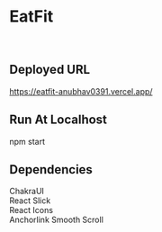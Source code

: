 # EatFit
<br/>

## Deployed URL
https://eatfit-anubhav0391.vercel.app/

## Run At Localhost
npm start

## Dependencies
ChakraUI
<br/>
React Slick
<br/>
React Icons
<br/>
Anchorlink Smooth Scroll
<br/>
